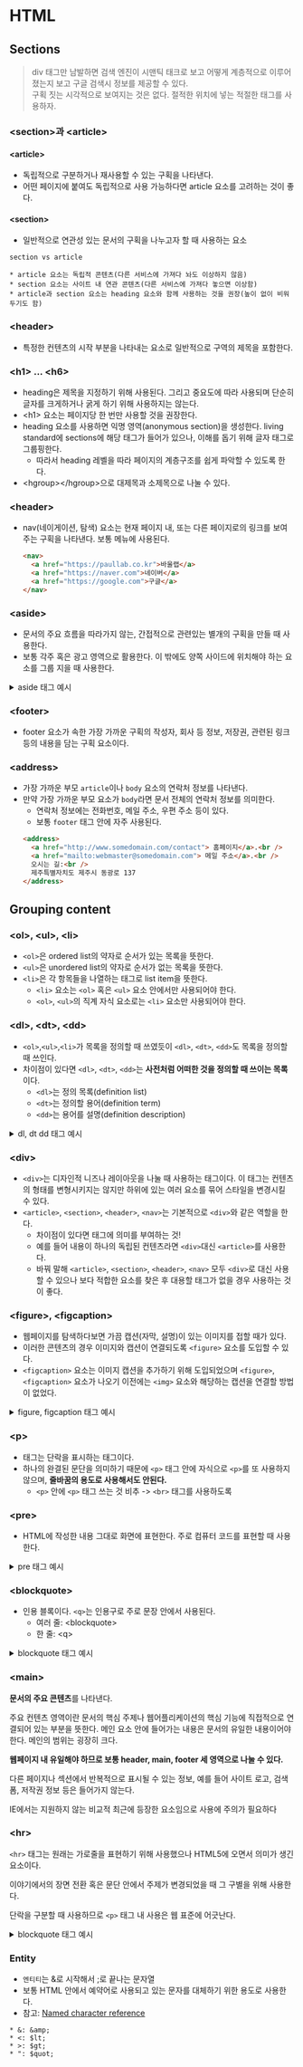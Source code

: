 # HTML

## Sections

> div 태그만 남발하면 검색 엔진이 시맨틱 태크로 보고 어떻게 계층적으로 이루어졌는지 보고 구글 검색시 정보를 제공할 수 있다.  
> 구획 짓는 시각적으로 보여지는 것은 없다. 절적한 위치에 넣는 적절한 태그를 사용하자.

### \<section>과 \<article>

#### \<article>

- 독립적으로 구분하거나 재사용할 수 있는 구획을 나타낸다.
- 어떤 페이지에 붙여도 독립적으로 사용 가능하다면 article 요소를 고려하는 것이 좋다.

#### \<section>

- 일반적으로 연관성 있는 문서의 구획을 나누고자 할 때 사용하는 요소

```
section vs article

* article 요소는 독립적 콘텐츠(다른 서비스에 가져다 놔도 이상하지 않음)
* section 요소는 사이트 내 연관 콘텐츠(다른 서비스에 가져다 놓으면 이상함)
* article과 section 요소는 heading 요소와 함께 사용하는 것을 권장(높이 없이 비워두기도 함)
```

### \<header>

- 특정한 컨텐츠의 시작 부분을 나타내는 요소로 일반적으로 구역의 제목을 포함한다.

### \<h1> ... \<h6>

- heading은 제목을 지정하기 위해 사용된다. 그리고 중요도에 따라 사용되며 단순히 글자를 크게하거나 굵게 하기 위해 사용하지는 않는다.
- \<h1> 요소는 페이지당 한 번만 사용할 것을 권장한다.
- heading 요소를 사용하면 익명 영역(anonymous section)을 생성한다. living standard에 sections에 해당 태그가 들어가 있으나, 이해를 돕기 위해 글자 태그로 그룹핑한다.
  - 따라서 heading 레벨을 따라 페이지의 계층구조를 쉽게 파악할 수 있도록 한다.
- \<hgroup>\</hgroup>으로 대제목과 소제목으로 나눌 수 있다.

### \<header>

- nav(네이게이션, 탐색) 요소는 현재 페이지 내, 또는 다른 페이지로의 링크를 보여주는 구획을 나타낸다. 보통 메뉴에 사용된다.
  ```html
  <nav>
    <a href="https://paullab.co.kr">바울랩</a>
    <a href="https://naver.com">네이버</a>
    <a href="https://google.com">구글</a>
  </nav>
  ```

### \<aside>

- 문서의 주요 흐름을 따라가지 않는, 간접적으로 관련있는 별개의 구획을 만들 때 사용한다.
- 보통 각주 혹은 광고 영역으로 활용한다. 이 밖에도 양쪽 사이드에 위치해야 하는 요소를 그룹 지을 때 사용한다.

<details>
<summary>aside 태그 예시</summary>

```html
<!DOCTYPE html>
<html lang="ko">
  <head>
    <meta charset="UTF-8" />
    <meta http-equiv="X-UA-Compatible" content="IE=edge" />
    <meta name="viewport" content="width=device-width, initial-scale=1.0" />
    <title>Document</title>
    <style>
      html,
      body {
        padding: 0;
        margin: 0;
      }
      section,
      aside {
        float: left;
        padding: 10px;
        height: 500px;
      }
      section {
        width: 60%;
        background: goldenrod;
      }
      aside {
        width: 30%;
        background: greenyellow;
      }
    </style>
  </head>
  <body>
    <section>
      <h1>바울랩</h1>
      <p>
        바울랩은 제주코딩베이스캠프, 주식회사 위니브, 바울랩(학원, 연구원,
        출판사)로 이뤄져 있으며 기술교육의 보편화에 힘쓰고 있습니다.
      </p>
    </section>
    <aside>
      사이트 구경오세요. <br />
      <ul>
        <li>
          <a href="http://paullab.co.kr" target="_blank"> 홈페이지 </a>
        </li>
        <li>
          <a href="https://www.inflearn.com/users/@jejucoding" target="_blank">
            강의
          </a>
        </li>
        <li>
          <a
            href="https://www.youtube.com/channel/UC4GnvNKtuJ4cqWsYjxNxAEQ"
            target="_blank"
          >
            유튜브
          </a>
        </li>
        <li>
          <a
            href="https://www.instagram.com/weniv_official/?hl=ko"
            target="_blank"
          >
            인스타
          </a>
        </li>
      </ul>
    </aside>
  </body>
</html>
```

</details>

### \<footer>

- footer 요소가 속한 가장 가까운 구획의 작성자, 회사 등 정보, 저장권, 관련된 링크 등의 내용을 담는 구획 요소이다.

### \<address>

- 가장 가까운 부모 `article`이나 `body` 요소의 연락처 정보를 나타낸다.
- 만약 가장 가까운 부모 요소가 `body`라면 문서 전체의 연락처 정보를 의미한다.
  - 연락처 정보에는 전화번호, 메일 주소, 우편 주소 등이 있다.
  - 보통 `footer` 태그 안에 자주 사용된다.
  ```html
  <address>
    <a href="http://www.somedomain.com/contact"> 홈페이지</a>.<br />
    <a href="mailto:webmaster@somedomain.com"> 메일 주소</a>.<br />
    오시는 길:<br />
    제주특별자치도 제주시 동광로 137
  </address>
  ```

## Grouping content

### \<ol>, \<ul>, \<li>

- `<ol>`은 ordered list의 약자로 순서가 있는 목록을 뜻한다.
- `<ul>`은 unordered list의 약자로 순서가 없는 목록을 뜻한다.
- `<li>`은 각 항목들을 나열하는 태그로 list item을 뜻한다.
  - `<li>` 요소는 `<ol>` 혹은 `<ul>` 요소 안에서만 사용되어야 한다.
  - `<ol>`, `<ul>`의 직계 자식 요소로는 `<li>` 요소만 사용되어야 한다.

### \<dl>, \<dt>, \<dd>

- `<ol>`,`<ul>`,`<li>`가 목록을 정의할 때 쓰였듯이 `<dl>`, `<dt>`, `<dd>`도 목록을 정의할 때 쓰인다.
- 차이점이 있다면 `<dl>`, `<dt>`, `<dd>`는 <b>사전처럼 어떠한 것을 정의할 때 쓰이는 목록</b>이다.
  - `<dl>`는 정의 목록(definition list)
  - `<dt>`는 정의할 용어(definition term)
  - `<dd>`는 용어를 설명(definition description)

<details>
  <summary>dl, dt dd 태그 예시</summary>

```html
<dl>
  <dt>HTML</dt>
  <dd>마크업 언어입니다.</dd>
</dl>
```

</details>

### \<div>

- `<div>`는 디자인적 니즈나 레이아웃을 나눌 때 사용하는 태그이다. 이 태그는 컨텐츠의 형태를 변형시키지는 않지만 하위에 있는 여러 요소를 묶어 스타일을 변경시킬 수 있다.
- `<article>`, `<section>`, `<header>`, `<nav>`는 기본적으로 `<div>`와 같은 역할을 한다.
  - 차이점이 있다면 태그에 의미를 부여하는 것!
  - 예를 들어 내용이 하나의 독립된 컨텐츠라면 `<div>`대신 `<article>`를 사용한다.
  - 바꿔 말해 `<article>`, `<section>`, `<header>`, `<nav>` 모두 `<div>`로 대신 사용할 수 있으나 보다 적합한 요소를 찾은 후 대용할 태그가 없을 경우 사용하는 것이 좋다.

### \<figure>, \<figcaption>

- 웹페이지를 탐색하다보면 가끔 캡션(자막, 설명)이 있는 이미지를 접할 때가 있다.
- 이러한 콘텐츠의 경우 이미지와 캡션이 연결되도록 `<figure>` 요소를 도입할 수 있다.
- `<figcaption>` 요소는 이미지 캡션을 추가하기 위해 도입되었으며 `<figure>`, `<figcaption>` 요소가 나오기 이전에는 `<img>` 요소와 해당하는 캡션을 연결할 방법이 없었다.

<details>
  <summary>figure, figcaption 태그 예시</summary>

```html
<figure>
  <img src="images/baby.jpg" alt="엄마 코끼리와 아기 코끼리" />
  <figcaption>관심 받고싶어하는 아기</figcaption>
</figure>
```

</details>

### \<p>

- 태그는 단락을 표시하는 태그이다.
- 하나의 완결된 문단을 의미하기 때문에 `<p>` 태그 안에 자식으로 `<p>`를 또 사용하지 않으며, <b>줄바꿈의 용도로 사용해서도 안된다.</b>
  - `<p>` 안에 `<p>` 태그 쓰는 것 비추 -> `<br>` 태그를 사용하도록

### \<pre>

- HTML에 작성한 내용 그대로 화면에 표현한다. 주로 컴퓨터 코드를 표현할 때 사용한다.

<details>
  <summary>pre 태그 예시</summary>

```html
<pre>
<code>
  let val= 1;
  function myFunc(value){
    return value;
  }
  myFunc(val);
</code>
</pre>
```

</details>

### \<blockquote>

- 인용 블록이다. `<q>`는 인용구로 주로 문장 안에서 사용된다.
  - 여러 줄: \<blockquote>
  - 한 줄: \<q>

<details>
  <summary>blockquote 태그 예시</summary>

```html
<blockquote>
  <p>제발 그만해.. 이러다가 다~~ 죽어!</p>
  <cite>영화 오징어게임중에서. 오일남</cite>
</blockquote>

<p><q>제발 그만해.. 이러다 다~~ 죽어!</q>라고 오일남이 소리쳤습니다.</p>
```

</details>

### \<main>

<b>문서의 주요 콘텐츠</b>를 나타낸다.

주요 컨텐츠 영역이란 문서의 핵심 주제나 웹어플리케이션의 핵심 기능에 직접적으로 연결되어 있는 부분을 뜻한다. 메인 요소 안에 들어가는 내용은 문서의 유일한 내용이어야 한다. 메인의 범위는 굉장히 크다.

<b>웹페이지 내 유일해야 하므로 보통 header, main, footer 세 영역으로 나눌 수 있다.</b>

다른 페이지나 섹션에서 반복적으로 표시될 수 있는 정보, 예를 들어 사이트 로고, 검색 폼, 저작권 정보 등은 들어가지 않는다.

IE에서는 지원하지 않는 비교적 최근에 등장한 요소임으로 사용에 주의가 필요하다

### \<hr>

`<hr>` 태그는 원래는 가로줄을 표현하기 위해 사용했으나 HTML5에 오면서 의미가 생긴 요소이다.

이야기에서의 장면 전환 혹은 문단 안에서 주제가 변경되었을 때 그 구별을 위해 사용한다.

단락을 구분할 때 사용하므로 `<p>` 태그 내 사용은 웹 표준에 어긋난다.

<details>
  <summary>blockquote 태그 예시</summary>
  <div>
  안녕하세요
  </div>

</details>

### Entity

- `엔티티`는 &로 시작해서 ;로 끝나는 문자열
- 보통 HTML 안에서 예약어로 사용되고 있는 문자를 대체하기 위한 용도로 사용한다.
- 참고: [Named character reference](https://html.spec.whatwg.org/multipage/named-characters.html#named-character-references)

```
* &: &amp;
* <: $lt;
* >: $gt;
* ": $quot;
```

